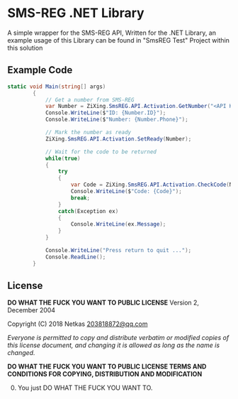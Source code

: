 
# SMS-REG .NET Library

A simple wrapper for the SMS-REG API, Written for the .NET Library, an example usage of this Library can be found in "SmsREG Test" Project within this solution


## Example Code
```csharp
static void Main(string[] args)
        {
            // Get a number from SMS-REG
            var Number = ZiXing.SmsREG.API.Activation.GetNumber("<API KEY>", ZiXing.SmsREG.Service.Telegram, ZiXing.SmsREG.Country.Russia);
            Console.WriteLine($"ID: {Number.ID}");
            Console.WriteLine($"Number: {Number.Phone}");

            // Mark the number as ready
            ZiXing.SmsREG.API.Activation.SetReady(Number);

            // Wait for the code to be returned
            while(true)
            {
                try
                {
                    var Code = ZiXing.SmsREG.API.Activation.CheckCode(Number);
                    Console.WriteLine($"Code: {Code}");
                    break;
                }
                catch(Exception ex)
                {
                    Console.WriteLine(ex.Message);
                }
            }

            Console.WriteLine("Press return to quit ...");
            Console.ReadLine();
        }
```

## License 

**DO WHAT THE FUCK YOU WANT TO PUBLIC LICENSE** Version 2, December 2004 


 Copyright (C) 2018 Netkas <203818872@qq.com> 


*Everyone is permitted to copy and distribute verbatim or modified copies of this license document, and changing it is allowed as long  as the name is changed.* 

**DO WHAT THE FUCK YOU WANT TO PUBLIC LICENSE TERMS AND CONDITIONS FOR COPYING, DISTRIBUTION AND MODIFICATION** 

  0. You just DO WHAT THE FUCK YOU WANT TO.